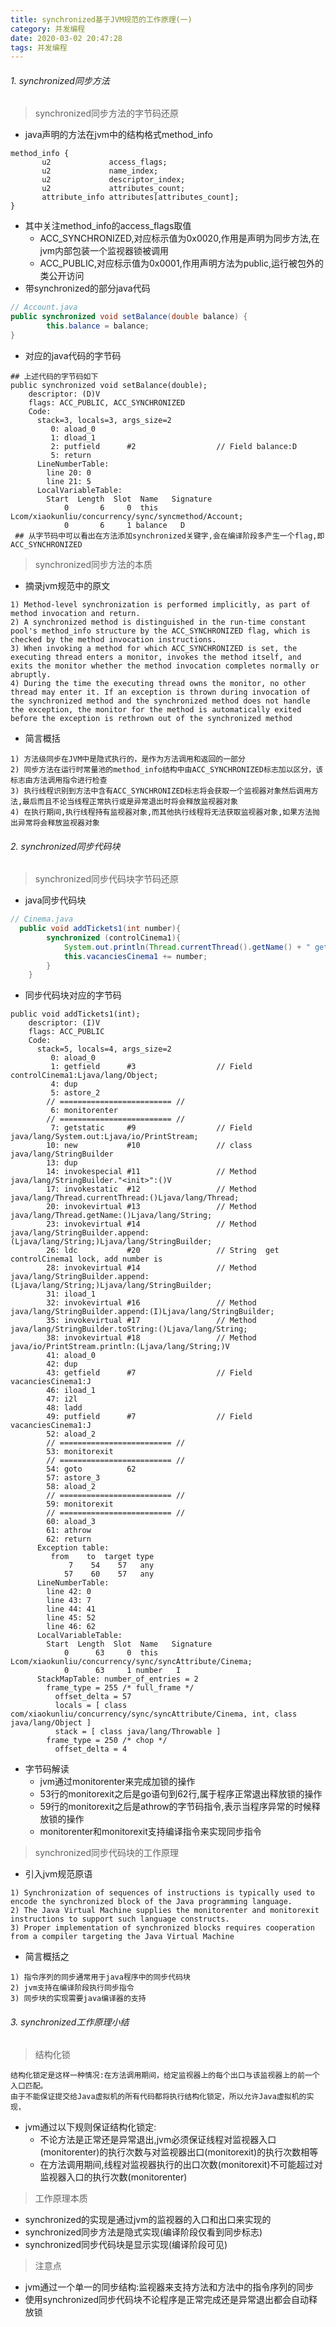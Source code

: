 ```yaml
---
title: synchronized基于JVM规范的工作原理(一)
category: 并发编程
date: 2020-03-02 20:47:28
tags: 并发编程
---
```


<!-- more -->
###### 1. synchronized同步方法
> synchronized同步方法的字节码还原
* java声明的方法在jvm中的结构格式method_info
```text
method_info {
       u2             access_flags;
       u2             name_index;
       u2             descriptor_index;
       u2             attributes_count;
       attribute_info attributes[attributes_count];
}
```
* 其中关注method_info的access_flags取值
	* ACC_SYNCHRONIZED,对应标示值为0x0020,作用是声明为同步方法,在jvm内部包装一个监视器锁被调用
	* ACC_PUBLIC,对应标示值为0x0001,作用声明方法为public,运行被包外的类公开访问
* 带synchronized的部分java代码
```java
// Account.java
public synchronized void setBalance(double balance) {
        this.balance = balance;
}
```
* 对应的java代码的字节码
```text
## 上述代码的字节码如下
public synchronized void setBalance(double);
    descriptor: (D)V
    flags: ACC_PUBLIC, ACC_SYNCHRONIZED
    Code:
      stack=3, locals=3, args_size=2
         0: aload_0
         1: dload_1
         2: putfield      #2                  // Field balance:D
         5: return
      LineNumberTable:
        line 20: 0
        line 21: 5
      LocalVariableTable:
        Start  Length  Slot  Name   Signature
            0       6     0  this   Lcom/xiaokunliu/concurrency/sync/syncmethod/Account;
            0       6     1 balance   D
 ## 从字节码中可以看出在方法添加synchronized关键字,会在编译阶段多产生一个flag,即ACC_SYNCHRONIZED
```
> synchronized同步方法的本质
* 摘录jvm规范中的原文
```text
1) Method-level synchronization is performed implicitly, as part of method invocation and return.
2) A synchronized method is distinguished in the run-time constant pool's method_info structure by the ACC_SYNCHRONIZED flag, which is checked by the method invocation instructions. 
3) When invoking a method for which ACC_SYNCHRONIZED is set, the executing thread enters a monitor, invokes the method itself, and exits the monitor whether the method invocation completes normally or abruptly. 
4) During the time the executing thread owns the monitor, no other thread may enter it. If an exception is thrown during invocation of the synchronized method and the synchronized method does not handle the exception, the monitor for the method is automatically exited before the exception is rethrown out of the synchronized method
```
* 简言概括
```text
1) 方法级同步在JVM中是隐式执行的，是作为方法调用和返回的一部分
2) 同步方法在运行时常量池的method_info结构中由ACC_SYNCHRONIZED标志加以区分，该标志由方法调用指令进行检查
3) 执行线程识别到方法中含有ACC_SYNCHRONIZED标志将会获取一个监视器对象然后调用方法,最后而且不论当线程正常执行或是异常退出时将会释放监视器对象
4) 在执行期间,执行线程持有监视器对象,而其他执行线程将无法获取监视器对象,如果方法抛出异常将会释放监视器对象
```

###### 2. synchronized同步代码块
> synchronized同步代码块字节码还原
* java同步代码块
```java
// Cinema.java
  public void addTickets1(int number){
        synchronized (controlCinema1){
            System.out.println(Thread.currentThread().getName() + " get controlCinema1 lock, add number is " + number);
            this.vacanciesCinema1 += number;
        }
    }
```
* 同步代码块对应的字节码
```text
public void addTickets1(int);
    descriptor: (I)V
    flags: ACC_PUBLIC
    Code:
      stack=5, locals=4, args_size=2
         0: aload_0
         1: getfield      #3                  // Field controlCinema1:Ljava/lang/Object;
         4: dup
         5: astore_2
        // ========================= //
         6: monitorenter
        // ========================= //
         7: getstatic     #9                  // Field java/lang/System.out:Ljava/io/PrintStream;
        10: new           #10                 // class java/lang/StringBuilder
        13: dup
        14: invokespecial #11                 // Method java/lang/StringBuilder."<init>":()V
        17: invokestatic  #12                 // Method java/lang/Thread.currentThread:()Ljava/lang/Thread;
        20: invokevirtual #13                 // Method java/lang/Thread.getName:()Ljava/lang/String;
        23: invokevirtual #14                 // Method java/lang/StringBuilder.append:(Ljava/lang/String;)Ljava/lang/StringBuilder;
        26: ldc           #20                 // String  get controlCinema1 lock, add number is
        28: invokevirtual #14                 // Method java/lang/StringBuilder.append:(Ljava/lang/String;)Ljava/lang/StringBuilder;
        31: iload_1
        32: invokevirtual #16                 // Method java/lang/StringBuilder.append:(I)Ljava/lang/StringBuilder;
        35: invokevirtual #17                 // Method java/lang/StringBuilder.toString:()Ljava/lang/String;
        38: invokevirtual #18                 // Method java/io/PrintStream.println:(Ljava/lang/String;)V
        41: aload_0
        42: dup
        43: getfield      #7                  // Field vacanciesCinema1:J
        46: iload_1
        47: i2l
        48: ladd
        49: putfield      #7                  // Field vacanciesCinema1:J
        52: aload_2
        // ========================= //
        53: monitorexit
        // ========================= //
        54: goto          62
        57: astore_3
        58: aload_2
        // ========================= //
        59: monitorexit
        // ========================= //
        60: aload_3
        61: athrow
        62: return
      Exception table:
         from    to  target type
             7    54    57   any
            57    60    57   any
      LineNumberTable:
        line 42: 0
        line 43: 7
        line 44: 41
        line 45: 52
        line 46: 62
      LocalVariableTable:
        Start  Length  Slot  Name   Signature
            0      63     0  this   Lcom/xiaokunliu/concurrency/sync/syncAttribute/Cinema;
            0      63     1 number   I
      StackMapTable: number_of_entries = 2
        frame_type = 255 /* full_frame */
          offset_delta = 57
          locals = [ class com/xiaokunliu/concurrency/sync/syncAttribute/Cinema, int, class java/lang/Object ]
          stack = [ class java/lang/Throwable ]
        frame_type = 250 /* chop */
          offset_delta = 4
```
* 字节码解读
	* jvm通过monitorenter来完成加锁的操作
	* 53行的monitorexit之后是go语句到62行,属于程序正常退出释放锁的操作
	* 59行的monitorexit之后是athrow的字节码指令,表示当程序异常的时候释放锁的操作
	* monitorenter和monitorexit支持编译指令来实现同步指令

> synchronized同步代码块的工作原理
* 引入jvm规范原语
```text
1) Synchronization of sequences of instructions is typically used to encode the synchronized block of the Java programming language. 
2) The Java Virtual Machine supplies the monitorenter and monitorexit instructions to support such language constructs. 
3) Proper implementation of synchronized blocks requires cooperation from a compiler targeting the Java Virtual Machine
```
* 简言概括之
```text
1) 指令序列的同步通常用于java程序中的同步代码块
2) jvm支持在编译阶段执行同步指令
3) 同步块的实现需要java编译器的支持
```
###### 3. synchronized工作原理小结
> 结构化锁
```text
结构化锁定是这样一种情况:在方法调用期间，给定监视器上的每个出口与该监视器上的前一个入口匹配。
由于不能保证提交给Java虚拟机的所有代码都将执行结构化锁定，所以允许Java虚拟机的实现，
```
* jvm通过以下规则保证结构化锁定:
	* 不论方法是正常还是异常退出,jvm必须保证线程对监视器入口(monitorenter)的执行次数与对监视器出口(monitorexit)的执行次数相等
	* 在方法调用期间,线程对监视器执行的出口次数(monitorexit)不可能超过对监视器入口的执行次数(monitorenter)

> 工作原理本质
* synchronized的实现是通过jvm的监视器的入口和出口来实现的
* synchronized同步方法是隐式实现(编译阶段仅看到同步标志)
* synchronized同步代码块是显示实现(编译阶段可见)

> 注意点
* jvm通过一个单一的同步结构:监视器来支持方法和方法中的指令序列的同步
* 使用synchronized同步代码块不论程序是正常完成还是异常退出都会自动释放锁



